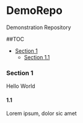 # DemoRepo
Demonstration Repository

##TOC
* [Section 1](#section-1)
	* [Section 1.1](#section-1.1)

### Section 1
Hello World

#### 1.1
Lorem ipsum,
dolor sic amet

